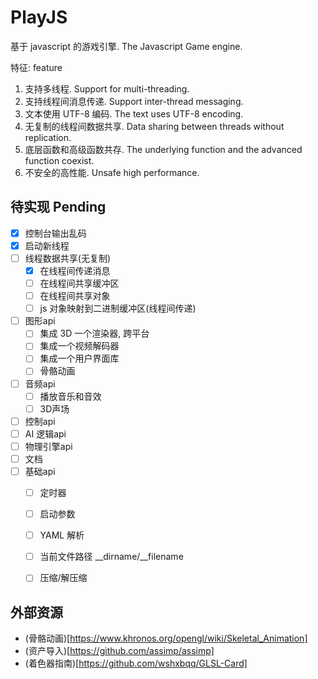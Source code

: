 # PlayJS 

基于 javascript 的游戏引擎.
The Javascript Game engine.

特征:
feature

1. 支持多线程. Support for multi-threading.
2. 支持线程间消息传递. Support inter-thread messaging.
3. 文本使用 UTF-8 编码. The text uses UTF-8 encoding.
4. 无复制的线程间数据共享. Data sharing between threads without replication.
5. 底层函数和高级函数共存. The underlying function and the advanced function coexist.
6. 不安全的高性能. Unsafe high performance.


## 待实现 Pending

* [x] 控制台输出乱码
* [x] 启动新线程
* [ ] 线程数据共享(无复制)
  * [x] 在线程间传递消息
  * [ ] 在线程间共享缓冲区
  * [ ] 在线程间共享对象
  * [ ] js 对象映射到二进制缓冲区(线程间传递)
* [ ] 图形api
  * [ ] 集成 3D 一个渲染器, 跨平台
  * [ ] 集成一个视频解码器
  * [ ] 集成一个用户界面库
  * [ ] 骨骼动画
* [ ] 音频api
  * [ ] 播放音乐和音效
  * [ ] 3D声场
* [ ] 控制api
* [ ] AI 逻辑api
* [ ] 物理引擎api
* [ ] 文档
* [ ] 基础api
  * [ ] 定时器
  * [ ] 启动参数
  * [ ] YAML 解析
  * [ ] 当前文件路径 __dirname/__filename
  * [ ] 压缩/解压缩
  

## 外部资源

* (骨骼动画)[https://www.khronos.org/opengl/wiki/Skeletal_Animation]
* (资产导入)[https://github.com/assimp/assimp]
* (着色器指南)[https://github.com/wshxbqq/GLSL-Card]